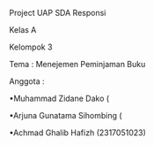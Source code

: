 Project UAP SDA Responsi 

Kelas A 

Kelompok 3

Tema : Menejemen Peminjaman Buku 

Anggota :

•Muhammad Zidane Dako (

•Arjuna Gunatama Sihombing (

•Achmad Ghalib Hafizh (2317051023) 
